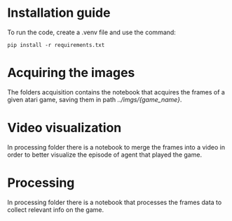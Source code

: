 # Installation guide
To run the code, create a .venv file and use the command:
```
pip install -r requirements.txt
```

# Acquiring the images
The folders acquisition contains the notebook that acquires the frames of a given atari game,
saving them in path *../imgs/{game_name}*.

# Video visualization
In processing folder there is a notebook to merge the frames into a video in order to better visualize the episode of agent that played the game.

# Processing
In processing folder there is a notebook that processes the frames data to collect relevant info on the game.